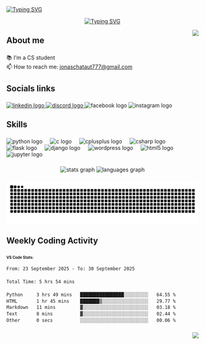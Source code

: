 
<p align="left">
  <a href="https://git.io/typing-svg">
    <img src="https://readme-typing-svg.demolab.com?font=Fira+Code&weight=700&size=30&pause=11500&color=13D22C&width=435&lines=Hii...%F0%9F%91%8B" alt="Typing SVG" />
  </a>
</p>

<p align="center">
  <a href="https://git.io/typing-svg">
    <img src="https://readme-typing-svg.demolab.com?font=Fira+Code&weight=600&size=30&pause=500&color=E8071F&width=700&lines=I'm+Jonash+Chataut;+-+CS+undergrad+-;+Exploring+and+learning+tech+" alt="Typing SVG" />
  </a>
</p>



<img align="right" height="200" src="https://i.pinimg.com/originals/e4/26/70/e426702edf874b181aced1e2fa5c6cde.gif"  />

###

<h2 align="left">About me</h2>

###

<p align="left">
  📚 I'm a CS student<br>
  📫 How to reach me: 
  <a href="mailto:jonaschataut777@gmail.com">jonaschataut777@gmail.com</a>
</p>


###

<h2 align="left">Socials links</h2>

###

<div align="left">
  <a href="https://www.linkedin.com/in/jonash-chataut-a729882b0?utm_source=share&utm_campaign=share_via&utm_content=profile&utm_medium=android_app" target="_blank">
    <img src="https://raw.githubusercontent.com/maurodesouza/profile-readme-generator/master/src/assets/icons/social/linkedin/default.svg" width="52" height="40" alt="linkedin logo"  />
  </a>
  <a href="https://discordapp.com/users/jonac_17" target="_blank">
    <img src="https://raw.githubusercontent.com/maurodesouza/profile-readme-generator/master/src/assets/icons/social/discord/default.svg" width="52" height="40" alt="discord logo"  />
  </a>
  <img src="https://raw.githubusercontent.com/maurodesouza/profile-readme-generator/master/src/assets/icons/social/facebook/default.svg" width="52" height="40" alt="facebook logo"  />
  <img src="https://raw.githubusercontent.com/maurodesouza/profile-readme-generator/master/src/assets/icons/social/instagram/default.svg" width="52" height="40" alt="instagram logo"  />
</div>

###

<h2 align="left">Skills</h2>

###

<div align="left">
  <img src="https://cdn.jsdelivr.net/gh/devicons/devicon/icons/python/python-original.svg" height="40" alt="python logo"  />
  <img width="12" />
  <img src="https://cdn.jsdelivr.net/gh/devicons/devicon/icons/c/c-original.svg" height="40" alt="c logo"  />
  <img width="12" />
  <img src="https://cdn.jsdelivr.net/gh/devicons/devicon/icons/cplusplus/cplusplus-original.svg" height="40" alt="cplusplus logo"  />
  <img width="12" />
  <img src="https://cdn.jsdelivr.net/gh/devicons/devicon/icons/csharp/csharp-original.svg" height="40" alt="csharp logo"  />
  <img width="12" />
  <img src="https://cdn.jsdelivr.net/gh/devicons/devicon/icons/flask/flask-original.svg" height="40" alt="flask logo"  />
  <img width="12" />
  <img src="https://cdn.jsdelivr.net/gh/devicons/devicon/icons/django/django-plain.svg" height="40" alt="django logo"  />
  <img width="12" />
  <img src="https://cdn.jsdelivr.net/gh/devicons/devicon/icons/wordpress/wordpress-original.svg" height="40" alt="wordpress logo"  />
  <img width="12" />
  <img src="https://cdn.jsdelivr.net/gh/devicons/devicon/icons/html5/html5-original.svg" height="40" alt="html5 logo"  />
  <img width="12" />
  <img src="https://cdn.jsdelivr.net/gh/devicons/devicon/icons/jupyter/jupyter-original.svg" height="40" alt="jupyter logo"  />
</div>

###

<div align="center">
  <img src="https://github-readme-stats-gamma-five-48.vercel.app/api?username=jonash-chataut&hide_title=false&hide_rank=false&show_icons=true&include_all_commits=true&count_private=true&disable_animations=false&theme=dracula&locale=en&hide_border=false&order=1" height="150" alt="stats graph"  />
  <img src="https://github-readme-stats-gamma-five-48.vercel.app/api/top-langs?username=jonash-chataut&locale=en&hide_title=false&layout=compact&card_width=320&langs_count=10&theme=dracula&hide_border=false&order=2" height="150" alt="languages graph"  />
</div>

###

<img src="https://raw.githubusercontent.com/jonash-chataut/jonash-chataut/output/snake.svg" alt="Snake animation" />

###

<h2 align="left">Weekly Coding Activity</h2>
<!-- <sub align="left">VS Code Stats</sub> -->
<sub align="left"><b><small>VS Code Stats:</small></b></sub>

<!--START_SECTION:waka-->

```txt
From: 23 September 2025 - To: 30 September 2025

Total Time: 5 hrs 54 mins

Python     3 hrs 49 mins   ████████████████░░░░░░░░░   64.55 %
HTML       1 hr 45 mins    ███████▒░░░░░░░░░░░░░░░░░   29.77 %
Markdown   11 mins         ▓░░░░░░░░░░░░░░░░░░░░░░░░   03.18 %
Text       8 mins          ▓░░░░░░░░░░░░░░░░░░░░░░░░   02.44 %
Other      0 secs          ░░░░░░░░░░░░░░░░░░░░░░░░░   00.06 %
```

<!--END_SECTION:waka-->

###

<div align="right">
  <img src="https://visitor-badge.laobi.icu/badge?page_id=jonash-chataut.jonash-chataut&"  />
</div>

###
